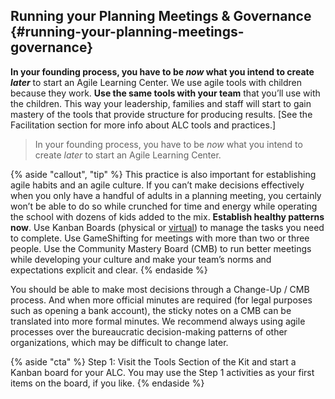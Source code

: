 ## Running your Planning Meetings & Governance {#running-your-planning-meetings-governance}

**In your founding process, you have to be _now_ what you intend to create _later_** to start an Agile Learning Center. We use agile tools with children because they work. **Use the same tools with your team** that you’ll use with the children. This way your leadership, families and staff will start to gain mastery of the tools that provide structure for producing results. [See the Facilitation section for more info about ALC tools and practices.]
>In your founding process, you have to be _now_ what you intend to create _later_ to start an Agile Learning Center.

{% aside "callout", "tip" %}
This practice is also important for establishing agile habits and an agile culture. If you can’t make decisions effectively when you only have a handful of adults in a planning meeting, you certainly won’t be able to do so while crunched for time and energy while operating the school with dozens of kids added to the mix. **Establish healthy patterns now**. Use Kanban Boards (physical or [virtual](https://trello.com/)) to manage the tasks you need to complete. Use GameShifting for meetings with more than two or three people. Use the Community Mastery Board (CMB) to run better meetings while developing your culture and make your team’s norms and expectations explicit and clear.
{% endaside %}

You should be able to make most decisions through a Change-Up / CMB process. And when more official minutes are required (for legal purposes such as opening a bank account), the sticky notes on a CMB can be translated into more formal minutes. We recommend always using agile processes over the bureaucratic decision-making patterns of other organizations, which may be difficult to change later.

{% aside "cta" %}
Step 1: Visit the Tools Section of the Kit and start a Kanban board for your ALC.  You may use the Step 1 activities as your first items on the board, if you like.
{% endaside %}